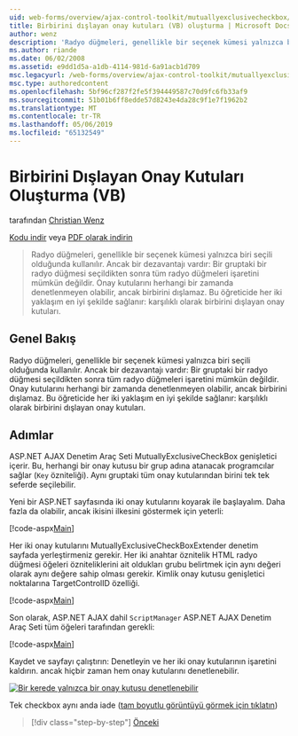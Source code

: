 ```yaml
---
uid: web-forms/overview/ajax-control-toolkit/mutuallyexclusivecheckbox/creating-mutually-exclusive-checkboxes-vb
title: Birbirini dışlayan onay kutuları (VB) oluşturma | Microsoft Docs
author: wenz
description: 'Radyo düğmeleri, genellikle bir seçenek kümesi yalnızca biri seçili olduğunda kullanılır. Ancak bir dezavantajı vardır: Bir radyo düğmesi grubundaki bir kez seçildiğinde...'
ms.author: riande
ms.date: 06/02/2008
ms.assetid: e9dd1d5a-a1db-4114-981d-6a91acb1d709
msc.legacyurl: /web-forms/overview/ajax-control-toolkit/mutuallyexclusivecheckbox/creating-mutually-exclusive-checkboxes-vb
msc.type: authoredcontent
ms.openlocfilehash: 5bf96cf287f2fe5f394449587c70d9fc6fb33af9
ms.sourcegitcommit: 51b01b6ff8edde57d8243e4da28c9f1e7f1962b2
ms.translationtype: MT
ms.contentlocale: tr-TR
ms.lasthandoff: 05/06/2019
ms.locfileid: "65132549"
---
```

# <a name="creating-mutually-exclusive-checkboxes-vb"></a>Birbirini Dışlayan Onay Kutuları Oluşturma (VB)

tarafından [Christian Wenz](https://github.com/wenz)

[Kodu indir](http://download.microsoft.com/download/9/3/f/93f8daea-bebd-4821-833b-95205389c7d0/MutuallyExclusiveCheckBox0.vb.zip) veya [PDF olarak indirin](http://download.microsoft.com/download/b/6/a/b6ae89ee-df69-4c87-9bfb-ad1eb2b23373/mutuallyexclusivecheckbox0VB.pdf)

> Radyo düğmeleri, genellikle bir seçenek kümesi yalnızca biri seçili olduğunda kullanılır. Ancak bir dezavantajı vardır: Bir gruptaki bir radyo düğmesi seçildikten sonra tüm radyo düğmeleri işaretini mümkün değildir. Onay kutularını herhangi bir zamanda denetlenmeyen olabilir, ancak birbirini dışlamaz. Bu öğreticide her iki yaklaşım en iyi şekilde sağlanır: karşılıklı olarak birbirini dışlayan onay kutuları.

## <a name="overview"></a>Genel Bakış

Radyo düğmeleri, genellikle bir seçenek kümesi yalnızca biri seçili olduğunda kullanılır. Ancak bir dezavantajı vardır: Bir gruptaki bir radyo düğmesi seçildikten sonra tüm radyo düğmeleri işaretini mümkün değildir. Onay kutularını herhangi bir zamanda denetlenmeyen olabilir, ancak birbirini dışlamaz. Bu öğreticide her iki yaklaşım en iyi şekilde sağlanır: karşılıklı olarak birbirini dışlayan onay kutuları.

## <a name="steps"></a>Adımlar

ASP.NET AJAX Denetim Araç Seti MutuallyExclusiveCheckBox genişletici içerir. Bu, herhangi bir onay kutusu bir grup adına atanacak programcılar sağlar (`Key` özniteliği). Aynı gruptaki tüm onay kutularından birini tek tek seferde seçilebilir.

Yeni bir ASP.NET sayfasında iki onay kutularını koyarak ile başlayalım. Daha fazla da olabilir, ancak ikisini ilkesini göstermek için yeterli:

[!code-aspx[Main](creating-mutually-exclusive-checkboxes-vb/samples/sample1.aspx)]

Her iki onay kutularını MutuallyExclusiveCheckBoxExtender denetim sayfada yerleştirmeniz gerekir. Her iki anahtar öznitelik HTML radyo düğmesi öğeleri özniteliklerini ait oldukları grubu belirtmek için aynı değeri olarak aynı değere sahip olması gerekir. Kimlik onay kutusu genişletici noktalarına TargetControlID özelliği.

[!code-aspx[Main](creating-mutually-exclusive-checkboxes-vb/samples/sample2.aspx)]

Son olarak, ASP.NET AJAX dahil `ScriptManager` ASP.NET AJAX Denetim Araç Seti tüm öğeleri tarafından gerekli:

[!code-aspx[Main](creating-mutually-exclusive-checkboxes-vb/samples/sample3.aspx)]

Kaydet ve sayfayı çalıştırın: Denetleyin ve her iki onay kutularının işaretini kaldırın. ancak hiçbir zaman hem onay kutularını denetlenebilir.

[![Bir kerede yalnızca bir onay kutusu denetlenebilir](creating-mutually-exclusive-checkboxes-vb/_static/image2.png)](creating-mutually-exclusive-checkboxes-vb/_static/image1.png)

Tek checkbox aynı anda iade ([tam boyutlu görüntüyü görmek için tıklatın](creating-mutually-exclusive-checkboxes-vb/_static/image3.png))

> [!div class="step-by-step"]
> [Önceki](creating-mutually-exclusive-checkboxes-cs.md)
